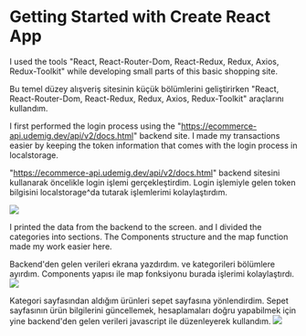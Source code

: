 # Getting Started with Create React App

I used the tools "React, React-Router-Dom, React-Redux, Redux, Axios, Redux-Toolkit" while developing small parts of this basic shopping site.

Bu temel düzey alışveriş sitesinin küçük bölümlerini geliştirirken "React, React-Router-Dom, React-Redux, Redux, Axios, Redux-Toolkit" araçlarını kullandım.

I first performed the login process using the "https://ecommerce-api.udemig.dev/api/v2/docs.html" backend site.
I made my transactions easier by keeping the token information that comes with the login process in localstorage.

"https://ecommerce-api.udemig.dev/api/v2/docs.html" backend sitesini kullanarak öncelikle login işlemi gerçekleştirdim.
Login işlemiyle gelen token bilgisini localstorage^da tutarak işlemlerimi kolaylaştırdım.

<img src="readmeGifs/startScren.gif"/>

I printed the data from the backend to the screen. and I divided the categories into sections. The Components structure and the map function made my work easier here.

Backend'den gelen verileri ekrana yazdırdım. ve kategorileri bölümlere ayırdım. Components yapısı ile map fonksiyonu burada işlerimi kolaylaştırdı.
<img src="readmeGifs/categoryScreen.gif"/>

Kategori sayfasından aldığım ürünleri sepet sayfasına yönlendirdim. Sepet sayfasının ürün bilgilerini güncellemek, hesaplamaları doğru yapabilmek için yine backend'den gelen verileri javascript ile düzenleyerek kullandım.
<img src="readmeGifs/cartScreen.gif"/>
